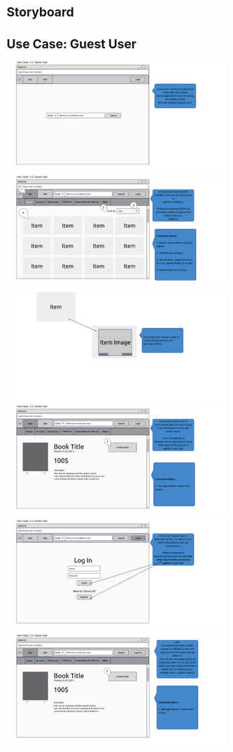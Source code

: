 # Storyboard
# Use Case: Guest User

![](home1v2.png)
![](home2v2.png)
![](itemv2.png)
![](home3v2.png)
![](home4v2.png)
![](home5v2.png)
